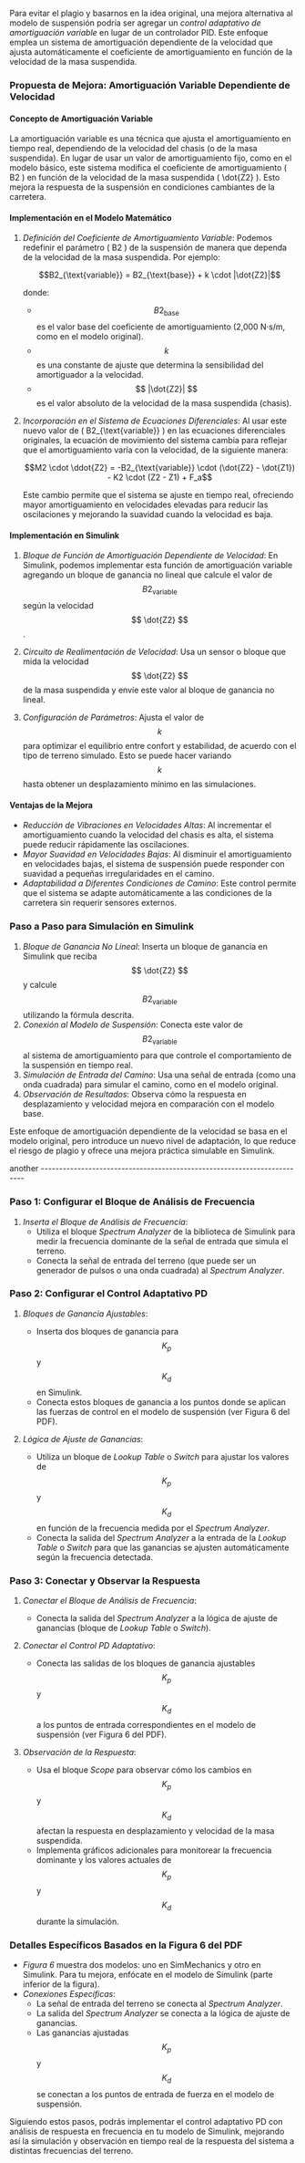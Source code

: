 
Para evitar el plagio y basarnos en la idea original, una mejora alternativa al modelo de suspensión podría ser agregar un *control adaptativo de amortiguación variable* en lugar de un controlador PID. Este enfoque emplea un sistema de amortiguación dependiente de la velocidad que ajusta automáticamente el coeficiente de amortiguamiento en función de la velocidad de la masa suspendida.

### Propuesta de Mejora: Amortiguación Variable Dependiente de Velocidad

#### Concepto de Amortiguación Variable

La amortiguación variable es una técnica que ajusta el amortiguamiento en tiempo real, dependiendo de la velocidad del chasis (o de la masa suspendida). En lugar de usar un valor de amortiguamiento fijo, como en el modelo básico, este sistema modifica el coeficiente de amortiguamiento \( B2 \) en función de la velocidad de la masa suspendida \( \dot{Z2} \). Esto mejora la respuesta de la suspensión en condiciones cambiantes de la carretera.

#### Implementación en el Modelo Matemático

1. *Definición del Coeficiente de Amortiguamiento Variable*: Podemos redefinir el parámetro \( B2 \) de la suspensión de manera que dependa de la velocidad de la masa suspendida. Por ejemplo:
   
   $$B2_{\text{variable}} = B2_{\text{base}} + k \cdot |\dot{Z2}|$$
   
   donde:
   - $$ B2_{\text{base}} $$ es el valor base del coeficiente de amortiguamiento (2,000 N·s/m, como en el modelo original).
   - $$ k $$ es una constante de ajuste que determina la sensibilidad del amortiguador a la velocidad.
   - $$ |\dot{Z2}| $$ es el valor absoluto de la velocidad de la masa suspendida (chasis).

2. *Incorporación en el Sistema de Ecuaciones Diferenciales*: Al usar este nuevo valor de \( B2_{\text{variable}} \) en las ecuaciones diferenciales originales, la ecuación de movimiento del sistema cambia para reflejar que el amortiguamiento varía con la velocidad, de la siguiente manera:

   $$M2 \cdot \ddot{Z2} = -B2_{\text{variable}} \cdot (\dot{Z2} - \dot{Z1}) - K2 \cdot (Z2 - Z1) + F_a$$

   Este cambio permite que el sistema se ajuste en tiempo real, ofreciendo mayor amortiguamiento en velocidades elevadas para reducir las oscilaciones y mejorando la suavidad cuando la velocidad es baja.

#### Implementación en Simulink

1. *Bloque de Función de Amortiguación Dependiente de Velocidad*: En Simulink, podemos implementar esta función de amortiguación variable agregando un bloque de ganancia no lineal que calcule el valor de $$ B2_{\text{variable}} $$ según la velocidad $$ \dot{Z2} $$. 

2. *Circuito de Realimentación de Velocidad*: Usa un sensor o bloque que mida la velocidad $$ \dot{Z2} $$ de la masa suspendida y envíe este valor al bloque de ganancia no lineal.

3. *Configuración de Parámetros*: Ajusta el valor de $$ k $$ para optimizar el equilibrio entre confort y estabilidad, de acuerdo con el tipo de terreno simulado. Esto se puede hacer variando $$ k $$ hasta obtener un desplazamiento mínimo en las simulaciones.

#### Ventajas de la Mejora

- *Reducción de Vibraciones en Velocidades Altas*: Al incrementar el amortiguamiento cuando la velocidad del chasis es alta, el sistema puede reducir rápidamente las oscilaciones.
- *Mayor Suavidad en Velocidades Bajas*: Al disminuir el amortiguamiento en velocidades bajas, el sistema de suspensión puede responder con suavidad a pequeñas irregularidades en el camino.
- *Adaptabilidad a Diferentes Condiciones de Camino*: Este control permite que el sistema se adapte automáticamente a las condiciones de la carretera sin requerir sensores externos.

### Paso a Paso para Simulación en Simulink

1. *Bloque de Ganancia No Lineal*: Inserta un bloque de ganancia en Simulink que reciba $$ \dot{Z2} $$ y calcule $$ B2_{\text{variable}} $$ utilizando la fórmula descrita.
2. *Conexión al Modelo de Suspensión*: Conecta este valor de $$ B2_{\text{variable}} $$ al sistema de amortiguamiento para que controle el comportamiento de la suspensión en tiempo real.
3. *Simulación de Entrada del Camino*: Usa una señal de entrada (como una onda cuadrada) para simular el camino, como en el modelo original.
4. *Observación de Resultados*: Observa cómo la respuesta en desplazamiento y velocidad mejora en comparación con el modelo base.

Este enfoque de amortiguación dependiente de la velocidad se basa en el modelo original, pero introduce un nuevo nivel de adaptación, lo que reduce el riesgo de plagio y ofrece una mejora práctica simulable en Simulink.



another -------------------------------------------------------------------------

### Paso 1: Configurar el Bloque de Análisis de Frecuencia

1. *Inserta el Bloque de Análisis de Frecuencia*:
   - Utiliza el bloque *Spectrum Analyzer* de la biblioteca de Simulink para medir la frecuencia dominante de la señal de entrada que simula el terreno.
   - Conecta la señal de entrada del terreno (que puede ser un generador de pulsos o una onda cuadrada) al *Spectrum Analyzer*.

### Paso 2: Configurar el Control Adaptativo PD

1. *Bloques de Ganancia Ajustables*:
   - Inserta dos bloques de ganancia para $$ K_p $$ y $$ K_d $$ en Simulink.
   - Conecta estos bloques de ganancia a los puntos donde se aplican las fuerzas de control en el modelo de suspensión (ver Figura 6 del PDF).

2. *Lógica de Ajuste de Ganancias*:
   - Utiliza un bloque de *Lookup Table* o *Switch* para ajustar los valores de $$ K_p $$ y $$ K_d $$ en función de la frecuencia medida por el *Spectrum Analyzer*.
   - Conecta la salida del *Spectrum Analyzer* a la entrada de la *Lookup Table* o *Switch* para que las ganancias se ajusten automáticamente según la frecuencia detectada.

### Paso 3: Conectar y Observar la Respuesta

1. *Conectar el Bloque de Análisis de Frecuencia*:
   - Conecta la salida del *Spectrum Analyzer* a la lógica de ajuste de ganancias (bloque de *Lookup Table* o *Switch*).

2. *Conectar el Control PD Adaptativo*:
   - Conecta las salidas de los bloques de ganancia ajustables $$ K_p $$ y $$ K_d $$ a los puntos de entrada correspondientes en el modelo de suspensión (ver Figura 6 del PDF).

3. *Observación de la Respuesta*:
   - Usa el bloque *Scope* para observar cómo los cambios en $$ K_p $$ y $$ K_d $$ afectan la respuesta en desplazamiento y velocidad de la masa suspendida.
   - Implementa gráficos adicionales para monitorear la frecuencia dominante y los valores actuales de $$ K_p $$ y $$ K_d $$ durante la simulación.

### Detalles Específicos Basados en la Figura 6 del PDF

- *Figura 6* muestra dos modelos: uno en SimMechanics y otro en Simulink. Para tu mejora, enfócate en el modelo de Simulink (parte inferior de la figura).
- *Conexiones Específicas*:
  - La señal de entrada del terreno se conecta al *Spectrum Analyzer*.
  - La salida del *Spectrum Analyzer* se conecta a la lógica de ajuste de ganancias.
  - Las ganancias ajustadas $$ K_p $$ y $$ K_d $$ se conectan a los puntos de entrada de fuerza en el modelo de suspensión.

Siguiendo estos pasos, podrás implementar el control adaptativo PD con análisis de respuesta en frecuencia en tu modelo de Simulink, mejorando así la simulación y observación en tiempo real de la respuesta del sistema a distintas frecuencias del terreno.
